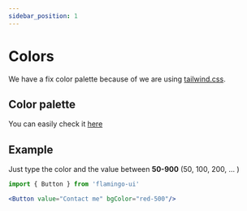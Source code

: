 ```yaml
---
sidebar_position: 1
---
```


# Colors

We have a fix color palette because of we are using [tailwind.css](https://tailwindcss.com/docs/).

## Color palette

You can easily check it [here](https://tailwindcss.com/docs/customizing-colors#default-color-palette)

## Example 

Just type the color and the value between **50-900** (50, 100, 200, ... )
```jsx 
import { Button } from 'flamingo-ui'

<Button value="Contact me" bgColor="red-500"/>
```